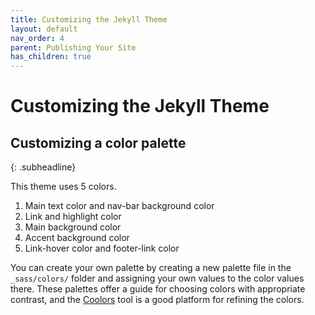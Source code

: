 ```yaml
---
title: Customizing the Jekyll Theme
layout: default
nav_order: 4
parent: Publishing Your Site
has_children: true
---
```


# Customizing the Jekyll Theme

## Customizing a color palette
{: .subheadline}

This theme uses 5 colors.

1. Main text color and nav-bar background color
2. Link and highlight color
3. Main background color
4. Accent background color
5. Link-hover color and footer-link color

You can create your own palette by creating a new palette file in the `_sass/colors/` folder and assigning your own values to the color values there. These palettes offer a guide for choosing colors with appropriate contrast, and the [Coolors](https://coolors.co) tool is a good platform for refining the colors.
